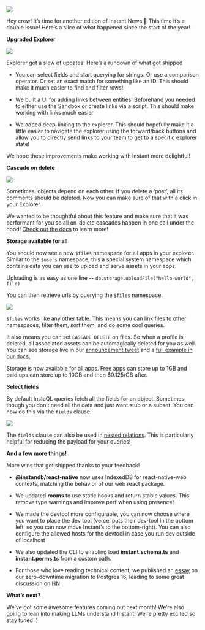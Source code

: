 ![](https://www.instantdb.com/img/emails/feb2025/s_DF8F10A9009F2A236BC7D07C4EC05DDA50E4FB82F40AA98593D3B98A1A7EA3DC_1730238267270_instant_header.png)

Hey crew! It’s time for another edition of Instant News 🙂 This time it’s a double issue! Here’s a slice of what happened since the start of the year!

**Upgraded Explorer**

![](https://www.instantdb.com/img/emails/feb2025/s_513F5FE60B9BB3BB9CCD1CA54DF394804C0DE8F72ED1A4C65882EB8C31D175AE_1740786465619_add-links.png)

Explorer got a slew of updates! Here’s a rundown of what got shipped

- You can select fields and start querying for strings. Or use a comparison operator. Or set an exact match for something like an ID. This should make it much easier to find and filter rows!

- We built a UI for adding links between entities! Beforehand you needed to either use the Sandbox or create links via a script. This should make working with links much easier

- We added deep-linking to the explorer. This should hopefully make it a little easier to navigate the explorer using the forward/back buttons and allow you to directly send links to your team to get to a specific explorer state!

We hope these improvements make working with Instant more delightful!

**Cascade on delete**

![](https://www.instantdb.com/img/emails/feb2025/s_513F5FE60B9BB3BB9CCD1CA54DF394804C0DE8F72ED1A4C65882EB8C31D175AE_1741044653859_cascade.png)

Sometimes, objects depend on each other. If you delete a ‘post’, all its comments should be deleted. Now you can make sure of that with a click in your Explorer.

We wanted to be thoughtful about this feature and make sure that it was performant for you so all on-delete cascades happen in one call under the hood! [Check out the docs](https://www.instantdb.com/docs/modeling-data#cascade-delete) to learn more!

**Storage available for all**

You should now see a new `$files` namespace for all apps in your explorer. Similar to the `$users` namespace, this a special system namespace which contains data you can use to upload and serve assets in your apps.

Uploading is as easy as one line -- `db.storage.uploadFile("hello-world", file)`

You can then retrieve urls by querying the `$files` namespace.

![](https://www.instantdb.com/img/emails/feb2025/s_513F5FE60B9BB3BB9CCD1CA54DF394804C0DE8F72ED1A4C65882EB8C31D175AE_1740787113300_image.png)

`$files` works like any other table. This means you can link files to other namespaces, filter them, sort them, and do some cool queries.

It also means you can set `CASCADE DELETE` on files. So when a profile is deleted, all associated assets can be automagically deleted for you as well. You can see storage live in our [announcement tweet](https://x.com/instant_db/status/1892712087245185261) and a [full example in our docs.](https://www.instantdb.com/docs/storage#storage-quick-start)

Storage is now available for all apps. Free apps can store up to 1GB and paid ups can store up to 10GB and then $0.125/GB after.

**Select fields**

By default InstaQL queries fetch all the fields for an object. Sometimes though you don’t need all the data and just want stub or a subset. You can now do this via the `fields` clause.

![](https://www.instantdb.com/img/emails/feb2025/s_513F5FE60B9BB3BB9CCD1CA54DF394804C0DE8F72ED1A4C65882EB8C31D175AE_1741040505548_image.png)

The `fields` clause can also be used in [nested relations](https://www.instantdb.com/docs/instaql#select-fields). This is particularly helpful for reducing the payload for your queries!

**And a few more things!**

More wins that got shipped thanks to your feedback!

- **@instandb/react-native** now uses IndexedDB for react-native-web contexts, matching the behavior of our web react package.

- We updated **rooms** to use static hooks and return stable values. This remove type warnings and improve perf when using presence!

- We made the devtool more configurable, you can now choose where you want to place the dev tool (vercel puts their dev-tool in the bottom left, so you can now move Instant’s to the bottom-right). You can also configure the allowed hosts for the devtool in case you run dev outside of localhost

- We also updated the CLI to enabling load **instant.schema.ts** and **instant.perms.ts** from a custom path.

- For those who love reading technical content, we published an [essay](https://www.instantdb.com/essays/pg_upgrade) on our zero-downtime migration to Postgres 16, leading to some great discussion on [HN](https://news.ycombinator.com/item?id=42867657)

**What’s next?**

We’ve got some awesome features coming out next month! We’re also going to lean into making LLMs understand Instant. We’re pretty excited so stay tuned :)
